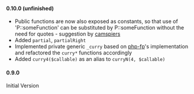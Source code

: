 #### 0.10.0 (unfinished)

* Public functions are now also exposed as constants, so that 
use of 'P::someFunction' can be substituted by P::someFunction 
without the need for quotes - suggestion by [camspiers](https://github.com/camspiers)
* Added `partial`, `partialRight`
* Implemented private generic `_curry` based on [php-fp](https://github.com/camspiers/php-fp)'s implementation and refactored the `curry*` functions accordingly
* Added `curry4($callable)` as an alias to `curryN(4, $callable)`

#### 0.9.0

Initial Version
